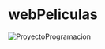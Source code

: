 # webPeliculas
![ProyectoProgramacion](https://github.com/antonBlagodarnyy/webPeliculas/assets/104981469/3cbb0693-3e32-4ed6-a767-7a1a2d89583a)
